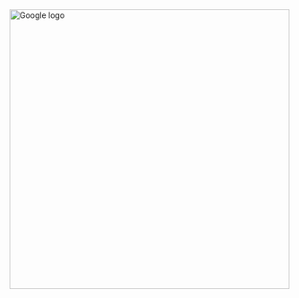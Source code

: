 <!doctype html>
<title>Google</title>
<style>
.smaller-image {
    width: 500px;
    margin-left: auto;
    margin-right: auto;
    display: block;
    }
</style>

<body>
<br>
<br>
<br>
<br>
<br>
<img class="smaller-image img-align" src="https://upload.wikimedia.org/wikipedia/commons/thumb/2/2f/Google_2015_logo.svg/1200px-Google_2015_logo.svg.png" alt="Google logo">
</html>
